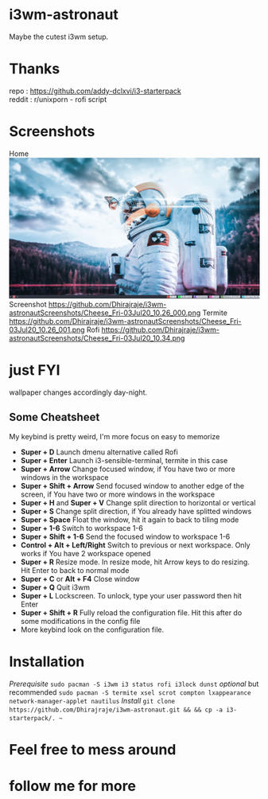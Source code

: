 # i3wm-astronaut
Maybe the cutest i3wm setup.

# Thanks
repo : https://github.com/addy-dclxvi/i3-starterpack <br>
reddit : r/unixporn - rofi script

# Screenshots
Home
<img src="https://github.com/Dhirajraje/i3wm-astronaut/blob/master/sreenshots/Cheese_Fri-03Jul20_10.26.png">
Screenshot
https://github.com/Dhirajraje/i3wm-astronautScreenshots/Cheese_Fri-03Jul20_10.26_000.png
Termite
https://github.com/Dhirajraje/i3wm-astronautScreenshots/Cheese_Fri-03Jul20_10.26_001.png
Rofi
https://github.com/Dhirajraje/i3wm-astronautScreenshots/Cheese_Fri-03Jul20_10.34.png

# just FYI
  wallpaper changes accordingly day-night.
  
  
  ## Some Cheatsheet
My keybind is pretty weird, I'm more focus on easy to memorize <br />
- **Super + D** Launch dmenu alternative called Rofi
- **Super + Enter** Launch i3-sensible-terminal, termite in this case
- **Super + Arrow** Change focused window, if You have two or more windows in the workspace
- **Super + Shift + Arrow** Send focused window to another edge of the screen, if You have two or more windows in the workspace
- **Super + H** and **Super + V** Change split direction to horizontal or vertical
- **Super + S** Change split direction, if You already have splitted windows
- **Super + Space** Float the window, hit it again to back to tiling mode
- **Super + 1-6** Switch to workspace 1-6
- **Super + Shift + 1-6** Send the focused window to workspace 1-6 
- **Control + Alt + Left/Right** Switch to previous or next workspace. Only works if You have 2 workspace opened
- **Super + R** Resize mode. In resize mode, hit Arrow keys to do resizing. Hit Enter to back to normal mode
- **Super + C** or **Alt + F4** Close window
- **Super + Q** Quit i3wm
- **Super + L** Lockscreen. To unlock, type your user password then hit Enter
- **Super + Shift + R** Fully reload the configuration file. Hit this after do some modifications in the config file
- More keybind look on the configuration file.


# Installation
  *Prerequisite*
  `sudo pacman -S i3wm i3 status rofi i3lock dunst`
  *optional* but recommended
  `sudo pacman -S termite xsel scrot compton lxappearance network-manager-applet nautilus`
  *Install*
  `git clone https://github.com/Dhirajraje/i3wm-astronaut.git && && cp -a i3-starterpack/. ~`
  
# Feel free to mess around
# follow me for more 
